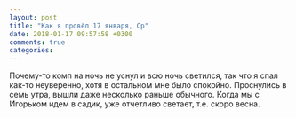 ```yaml
---
layout: post
title: "Как я провёл 17 января, Ср"
date: 2018-01-17 09:57:58 +0300
comments: true
categories: 
---
```

Почему-то комп на ночь не уснул и всю ночь светился, так что я спал как-то неуверенно, хотя в остальном мне было спокойно. Проснулись в семь утра, вышли даже несколько раньше обычного. Когда мы с Игорьком идем в садик, уже отчетливо светает, т.е. скоро весна.